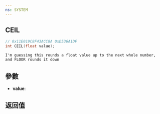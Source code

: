```yaml
---
ns: SYSTEM
---
```

## CEIL

```c
// 0x11E019C8F43ACC8A 0xD536A1DF
int CEIL(float value);
```

```
I'm guessing this rounds a float value up to the next whole number, and FLOOR rounds it down  
```

## 參數
* **value**: 

## 返回值
